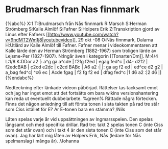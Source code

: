 # Brudmarsch fran Nas finnmark

{%abc%}
X:1
T:Brudmarsch från Nås finnmark
R:Marsch
S:Herman Strömberg
S:Kalle Almlöf
S:Fafner
S:Holpers Erik
Z:Transkription gjord av Linus efter Fafners [[http://www.youtube.com/watch?v=9ndMT2Wm1j8|youtubevideo]], 29 okt -08
O:Nås finnmark, Dalarna
H:Utlärd av Kalle Almlöf till Fafner. Fafner menar i videokommentaren att Kalle lärde den av Herman Strömberg (1882-1967) som troligen lärde av Lejsme-Per (1827-1907).
N:Ingår även i kategorin [[Tonarter/Dm]].
M:4/4
L:1/8
K:DDor
a2 |: a^g ga a^cde | f2fg f2ed | egag fed^c | d4- d2f2 |
f2edcBAB | c2cd e2dc | c2cd BABc | A6 a2 :|
|: ga ag f2 ed | ed^ce d2 g2 | a_bag fed^c| ^c6 ec | 
Acde fgag | f2 fg f2 ed | dfag fed^c |1 d6 a2 :|2 d6 |]
{%endabc%}

Nedteckning efter länkade videon påbörjad. Rättelser tas tacksamt emot och jag har inget emot att det fortsätts
om bara wikins versionshantering kan reda ut eventuellt dubbelarbete.
%green% Rättade några förtecken. Finns det någon anledning till att första tonen i sista takten på rad tre står som Ciss istället för E? Är E-tonen bara en stämma? /Nils

Låten spelas varje år vid uppsättningen av Ingmarsspelen. Den spelas långsamt och med specifika drillar. Rad tre: takt 2 spelas tonen C (inte Ciss som det står ovan) och i takt 4 är den sista tonen C (inte Ciss som det står ovan). Jag har lärt mig låten av Holpers Erik, Nås (ledare för Nås spelmanslag i många år). /Johanna
